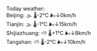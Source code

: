 Today weather:  
Beijing: 🌫  🌡️-2°C 🌬️↓0km/h  
Tianjin: 🌫  🌡️-1°C 🌬️↓15km/h  
Shijiazhuang: ⛅️  🌡️+1°C 🌬️↓8km/h  
Tangshan: ⛅️  🌡️-2°C 🌬️↓10km/h  
